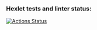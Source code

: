 ### Hexlet tests and linter status:
[![Actions Status](https://github.com/evgenpush/java-project-lvl1/workflows/hexlet-check/badge.svg)](https://github.com/evgenpush/java-project-lvl1/actions)